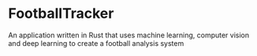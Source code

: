 # FootballTracker
An application written in Rust that uses machine learning, computer vision and deep learning to create a football analysis system
